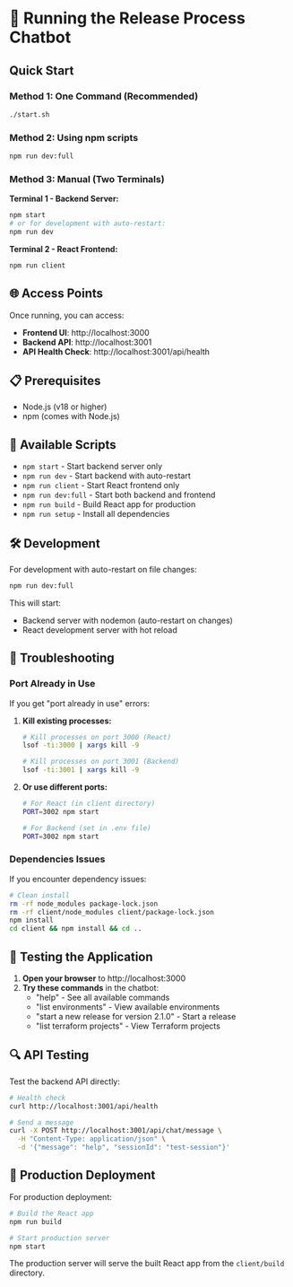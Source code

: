# 🚀 Running the Release Process Chatbot

## Quick Start

### Method 1: One Command (Recommended)
```bash
./start.sh
```

### Method 2: Using npm scripts
```bash
npm run dev:full
```

### Method 3: Manual (Two Terminals)

**Terminal 1 - Backend Server:**
```bash
npm start
# or for development with auto-restart:
npm run dev
```

**Terminal 2 - React Frontend:**
```bash
npm run client
```

## 🌐 Access Points

Once running, you can access:

- **Frontend UI**: http://localhost:3000
- **Backend API**: http://localhost:3001
- **API Health Check**: http://localhost:3001/api/health

## 📋 Prerequisites

- Node.js (v18 or higher)
- npm (comes with Node.js)

## 🔧 Available Scripts

- `npm start` - Start backend server only
- `npm run dev` - Start backend with auto-restart
- `npm run client` - Start React frontend only
- `npm run dev:full` - Start both backend and frontend
- `npm run build` - Build React app for production
- `npm run setup` - Install all dependencies

## 🛠️ Development

For development with auto-restart on file changes:
```bash
npm run dev:full
```

This will start:
- Backend server with nodemon (auto-restart on changes)
- React development server with hot reload

## 🚨 Troubleshooting

### Port Already in Use
If you get "port already in use" errors:

1. **Kill existing processes:**
   ```bash
   # Kill processes on port 3000 (React)
   lsof -ti:3000 | xargs kill -9
   
   # Kill processes on port 3001 (Backend)
   lsof -ti:3001 | xargs kill -9
   ```

2. **Or use different ports:**
   ```bash
   # For React (in client directory)
   PORT=3002 npm start
   
   # For Backend (set in .env file)
   PORT=3002 npm start
   ```

### Dependencies Issues
If you encounter dependency issues:

```bash
# Clean install
rm -rf node_modules package-lock.json
rm -rf client/node_modules client/package-lock.json
npm install
cd client && npm install && cd ..
```

## 📱 Testing the Application

1. **Open your browser** to http://localhost:3000
2. **Try these commands** in the chatbot:
   - "help" - See all available commands
   - "list environments" - View available environments
   - "start a new release for version 2.1.0" - Start a release
   - "list terraform projects" - View Terraform projects

## 🔍 API Testing

Test the backend API directly:

```bash
# Health check
curl http://localhost:3001/api/health

# Send a message
curl -X POST http://localhost:3001/api/chat/message \
  -H "Content-Type: application/json" \
  -d '{"message": "help", "sessionId": "test-session"}'
```

## 🎯 Production Deployment

For production deployment:

```bash
# Build the React app
npm run build

# Start production server
npm start
```

The production server will serve the built React app from the `client/build` directory.
